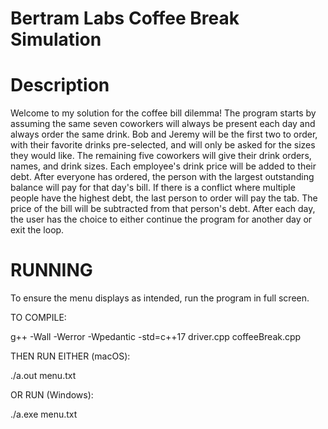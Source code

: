 # Bertram Labs Coffee Break Simulation

# Description
Welcome to my solution for the coffee bill dilemma! The program starts by assuming the same seven coworkers will always be present each day and always order the same drink. Bob and Jeremy will be the first two to order, with their favorite drinks pre-selected, and will only be asked for the sizes they would like. The remaining five coworkers will give their drink orders, names, and drink sizes. Each employee's drink price will be added to their debt. After everyone has ordered, the person with the largest outstanding balance will pay for that day's bill. If there is a conflict where multiple people have the highest debt, the last person to order will pay the tab. The price of the bill will be subtracted from that person's debt. After each day, the user has the choice to either continue the program for another day or exit the loop.

# RUNNING
To ensure the menu displays as intended, run the program in full screen.

TO COMPILE:

g++ -Wall -Werror -Wpedantic -std=c++17 driver.cpp coffeeBreak.cpp


THEN RUN EITHER (macOS): 

./a.out menu.txt


OR RUN (Windows):

./a.exe menu.txt